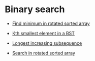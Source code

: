# Binary search

* [Find minimum in rotated sorted array](all-problems/find-minimum-in-rotated-sorted-array.md)

* [Kth smallest element in a BST](all-problems/kth-smallest-element-in-a-bst.md)

* [Longest increasing subsequence](all-problems/longest-increasing-subsequence.md)

* [Search in rotated sorted array](all-problems/search-in-rotated-sorted-array.md)

